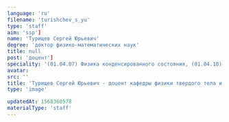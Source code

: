 ```yaml
---
language: 'ru'
filename: 'turishchev_s_yu'
type: 'staff'
aim: 'ssp']
name: 'Турищев Сергей Юрьевич'
degree: 'доктор физико-математических наук'
title: null
post: 'доцент']
speciality: '(01.04.07) Физика конденсированного состояния, (01.04.10) Физика полупроводников'
avatar:
src: ''
title: 'Турищев Сергей Юрьевич - доцент кафедры физики твердого тела и наноструктур'
type: 'image'

updatedAt: 1568360578
materialType: 'staff'
---
```



